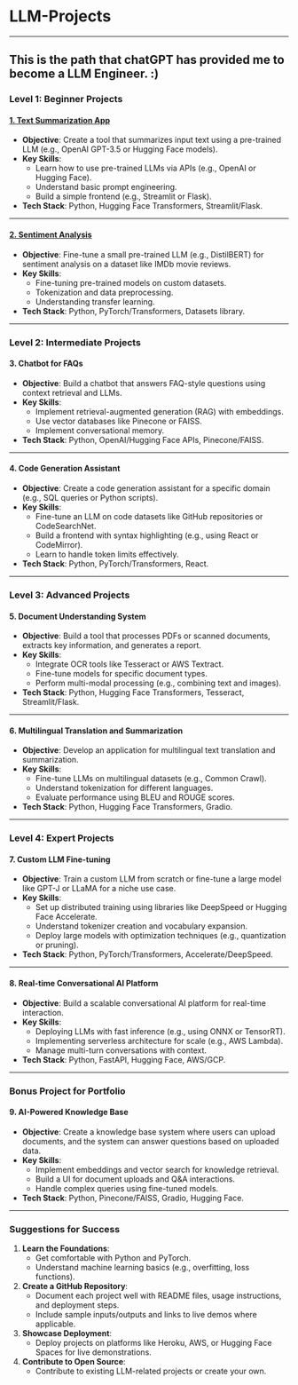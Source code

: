 # LLM-Projects
---
This is the path that chatGPT has provided me to become a LLM Engineer. :)
---
### **Level 1: Beginner Projects**
#### [**1. Text Summarization App**](https://github.com/Mojtaba-Tamizi/LLM-Projects/tree/main/TextSummarizationApp)
- **Objective**: Create a tool that summarizes input text using a pre-trained LLM (e.g., OpenAI GPT-3.5 or Hugging Face models).
- **Key Skills**:
  - Learn how to use pre-trained LLMs via APIs (e.g., OpenAI or Hugging Face).
  - Understand basic prompt engineering.
  - Build a simple frontend (e.g., Streamlit or Flask).
- **Tech Stack**: Python, Hugging Face Transformers, Streamlit/Flask.

---
#### [**2. Sentiment Analysis**](https://github.com/Mojtaba-Tamizi/LLM-Projects/tree/main/SentimentAnalysis)
- **Objective**: Fine-tune a small pre-trained LLM (e.g., DistilBERT) for sentiment analysis on a dataset like IMDb movie reviews.
- **Key Skills**:
  - Fine-tuning pre-trained models on custom datasets.
  - Tokenization and data preprocessing.
  - Understanding transfer learning.
- **Tech Stack**: Python, PyTorch/Transformers, Datasets library.

---

### **Level 2: Intermediate Projects**
#### **3. Chatbot for FAQs**
- **Objective**: Build a chatbot that answers FAQ-style questions using context retrieval and LLMs.
- **Key Skills**:
  - Implement retrieval-augmented generation (RAG) with embeddings.
  - Use vector databases like Pinecone or FAISS.
  - Implement conversational memory.
- **Tech Stack**: Python, OpenAI/Hugging Face APIs, Pinecone/FAISS.

---

#### **4. Code Generation Assistant**
- **Objective**: Create a code generation assistant for a specific domain (e.g., SQL queries or Python scripts).
- **Key Skills**:
  - Fine-tune an LLM on code datasets like GitHub repositories or CodeSearchNet.
  - Build a frontend with syntax highlighting (e.g., using React or CodeMirror).
  - Learn to handle token limits effectively.
- **Tech Stack**: Python, PyTorch/Transformers, React.

---

### **Level 3: Advanced Projects**
#### **5. Document Understanding System**
- **Objective**: Build a tool that processes PDFs or scanned documents, extracts key information, and generates a report.
- **Key Skills**:
  - Integrate OCR tools like Tesseract or AWS Textract.
  - Fine-tune models for specific document types.
  - Perform multi-modal processing (e.g., combining text and images).
- **Tech Stack**: Python, Hugging Face Transformers, Tesseract, Streamlit/Flask.

---

#### **6. Multilingual Translation and Summarization**
- **Objective**: Develop an application for multilingual text translation and summarization.
- **Key Skills**:
  - Fine-tune LLMs on multilingual datasets (e.g., Common Crawl).
  - Understand tokenization for different languages.
  - Evaluate performance using BLEU and ROUGE scores.
- **Tech Stack**: Python, Hugging Face Transformers, Gradio.

---

### **Level 4: Expert Projects**
#### **7. Custom LLM Fine-tuning**
- **Objective**: Train a custom LLM from scratch or fine-tune a large model like GPT-J or LLaMA for a niche use case.
- **Key Skills**:
  - Set up distributed training using libraries like DeepSpeed or Hugging Face Accelerate.
  - Understand tokenizer creation and vocabulary expansion.
  - Deploy large models with optimization techniques (e.g., quantization or pruning).
- **Tech Stack**: Python, PyTorch/Transformers, Accelerate/DeepSpeed.

---

#### **8. Real-time Conversational AI Platform**
- **Objective**: Build a scalable conversational AI platform for real-time interaction.
- **Key Skills**:
  - Deploying LLMs with fast inference (e.g., using ONNX or TensorRT).
  - Implementing serverless architecture for scale (e.g., AWS Lambda).
  - Manage multi-turn conversations with context.
- **Tech Stack**: Python, FastAPI, Hugging Face, AWS/GCP.

---

### **Bonus Project for Portfolio**
#### **9. AI-Powered Knowledge Base**
- **Objective**: Create a knowledge base system where users can upload documents, and the system can answer questions based on uploaded data.
- **Key Skills**:
  - Implement embeddings and vector search for knowledge retrieval.
  - Build a UI for document uploads and Q&A interactions.
  - Handle complex queries using fine-tuned models.
- **Tech Stack**: Python, Pinecone/FAISS, Gradio, Hugging Face.

---

### **Suggestions for Success**
1. **Learn the Foundations**:
   - Get comfortable with Python and PyTorch.
   - Understand machine learning basics (e.g., overfitting, loss functions).
2. **Create a GitHub Repository**:
   - Document each project well with README files, usage instructions, and deployment steps.
   - Include sample inputs/outputs and links to live demos where applicable.
3. **Showcase Deployment**:
   - Deploy projects on platforms like Heroku, AWS, or Hugging Face Spaces for live demonstrations.
4. **Contribute to Open Source**:
   - Contribute to existing LLM-related projects or create your own.

